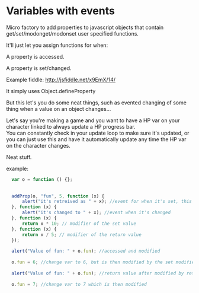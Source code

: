Variables with events
==============================

Micro factory to add properties to javascript objects that contain get/set/modonget/modonset user specified functions.

It'll just let you assign functions for when:

A property is accessed.

A property is set/changed.


Example fiddle: http://jsfiddle.net/x9EmX/14/

It simply uses Object.defineProperty

But this let's you do some neat things, such as evented changing of some thing when a value on an object changes...

Let's say you're making a game and you want to have a HP var on your character linked to always update a HP progress bar.  
You can constantly check in your update loop to make sure it's updated, or you can just use this and have it automatically update any time the HP var on the character changes.

Neat stuff.

example:


```javascript
  var o = function () {};
  
  
  addProp(o, "fun", 5, function (x) {
      alert("it's retreived as " + x); //event for when it's set, this case the default of 5
  }, function (x) {
      alert("it's changed to " + x); //event when it's changed
  }, function (x) {
      return x * 10; // modifier of the set value
  }, function (x) {
      return x / 5; // modifier of the return value
  });
  
  alert("Value of fun: " + o.fun); //accessed and modified
  
  o.fun = 6; //change var to 6, but is then modified by the set modifier function above
  
  alert("Value of fun: " + o.fun); //return value after modified by return value modifier
  
  o.fun = 7; //change var to 7 which is then modified
```
